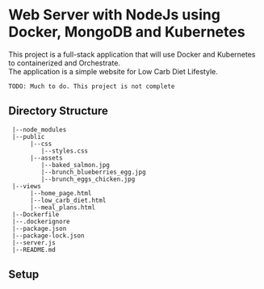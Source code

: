 # Web Server with NodeJs using Docker, MongoDB and Kubernetes
This  project is a full-stack application that will use Docker and Kubernetes to containerized and Orchestrate.  
The application is a simple website for Low Carb Diet Lifestyle.

` TODO: Much to do. This project is not complete `

## Directory Structure 
``` 
 |--node_modules  
 |--public  
      |--css 
         |--styles.css 
      |--assets
         |--baked_salmon.jpg
         |--brunch_blueberries_egg.jpg
         |--brunch_eggs_chicken.jpg 
 |--views
      |--home_page.html
      |--low_carb_diet.html
      |--meal_plans.html
 |--Dockerfile
 |--.dockerignore
 |--package.json
 |--package-lock.json
 |--server.js
 |--README.md
```
## Setup

## 
